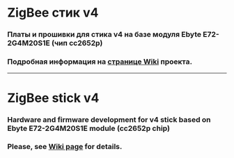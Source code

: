 # ZigBee стик v4

### Платы и прошивки для стика v4 на базе модуля Ebyte E72-2G4M20S1E (чип cc2652p)
### Подробная информация на [странице Wiki](https://github.com/egony/cc2652p_E72-2G4M20S1E/wiki) проекта.

***

# ZigBee stick v4

### Hardware and firmware development for v4 stick based on Ebyte E72-2G4M20S1E module (cc2652p chip)
### Please, see [Wiki page](https://github.com/egony/cc2652p_E72-2G4M20S1E/wiki/Home-EN) for details.
